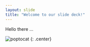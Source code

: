 ```yaml
---
layout: slide
title: "Welcome to our slide deck!"
---
```


Hello there ...

![poptocat](https://octodex.github.com/images/poptocat.png)
{: .center}
